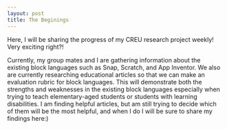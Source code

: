 ```yaml
---
layout: post
title: The Beginings
---
```


Here, I will be sharing the progress of my CREU research project weekly! Very exciting right?!

Currently, my group mates and I are gathering information about the existing block languages such as Snap, Scratch,
and App Inventor. We also are currently researching educational articles so that we can make an evaluation rubric for block languages.
This will demonstrate both the strengths and weaknesses in the existing block languages especially when trying to teach elementary-aged
students or students with learning disabilities. I am finding helpful articles, but am still trying to decide which of them will be the
most helpful, and when I do I will be sure to share my findings here:) 


